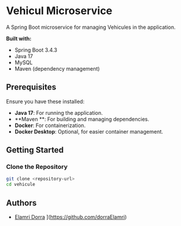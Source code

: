 # Vehicul Microservice

A Spring Boot microservice for managing Vehicules in the application. 

**Built with:**
- Spring Boot 3.4.3
- Java 17
- MySQL
- Maven (dependency management)

## Prerequisites

Ensure you have these installed:
- **Java 17**: For running the application.
- **Maven **: For building and managing dependencies.
- **Docker**: For containerization.
- **Docker Desktop**: Optional, for easier container management.

## Getting Started

### Clone the Repository

```bash
git clone <repository-url>
cd vehicule
```
## Authors

- [Elamri Dorra](https://github.com/dorraElamri)
](https://github.com/dorraElamri)
